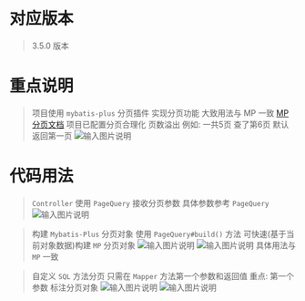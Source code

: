 # 对应版本

> 3.5.0 版本

# 重点说明

> 项目使用 `mybatis-plus` 分页插件 实现分页功能 大致用法与 MP 一致 [MP分页文档](https://baomidou.com/pages/97710a/)
项目已配置分页合理化 页数溢出 例如: 一共5页 查了第6页 默认返回第一页
![输入图片说明](https://images.gitee.com/uploads/images/2021/1223/150952_7e39ceb0_1766278.png "屏幕截图.png")

# 代码用法

> `Controller` 使用 `PageQuery` 接收分页参数 具体参数参考 `PageQuery`
![输入图片说明](https://images.gitee.com/uploads/images/2021/1223/151446_ba642595_1766278.png "屏幕截图.png")

> 构建 `Mybatis-Plus` 分页对象
使用 `PageQuery#build()` 方法 可快速(基于当前对象数据)构建 `MP` 分页对象
![输入图片说明](https://images.gitee.com/uploads/images/2021/1223/151558_cdb0e22c_1766278.png "屏幕截图.png")
![输入图片说明](https://images.gitee.com/uploads/images/2021/1223/151616_80fd3ae8_1766278.png "屏幕截图.png")
具体用法与 `MP` 一致

> 自定义 `SQL` 方法分页
只需在 `Mapper` 方法第一个参数和返回值 重点: 第一个参数 标注分页对象
![输入图片说明](https://images.gitee.com/uploads/images/2021/1223/151950_c1c2d57e_1766278.png "屏幕截图.png")
![输入图片说明](https://images.gitee.com/uploads/images/2021/1223/151959_c3bc0cbb_1766278.png "屏幕截图.png")

